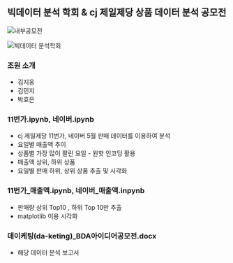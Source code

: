 ## 빅데이터 분석 학회 & cj 제일제당 상품 데이터 분석 공모전

![내부공모전](https://github.com/kgw08003/BDA_contest_CJ_CheilJedang/assets/109195054/41eecd82-4e87-4ddc-8ff5-d03a7869ec60)


![빅데이터 분석학회](https://github.com/kgw08003/BDA_contest_CJ_CheilJedang/assets/109195054/09321e64-8e0f-4933-a7a1-42f015620063)


### 조원 소개
- 김지웅
- 김민지
- 박효은

### 11번가.ipynb,  네이버.ipynb
- cj 제일제당 11번가, 네이버 5월 판매 데이터를 이용하여 분석
- 요일별 매출액 추이
- 상품별 가장 많이 팔린 요일 - 원핫 인코딩 활용
- 매출액 상위, 하위 상품
- 요일별 판매 하위, 상위 상품 추출 및 시각화

### 11번가_매출액.ipynb, 네이버_매출액.inpynb
- 판매량 상위 Top10 , 하위 Top 10만 추출
- matplotlib 이용 시각화

### 데이케팅(da-keting)_BDA아이디어공모전.docx
- 해당 데이터 분석 보고서
